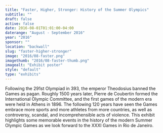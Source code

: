 ```yaml
---
title: "Faster, Higher, Stronger: History of the Summer Olympics"
subtitle: ""
draft: false
active: false
date: 2016-08-01T01:01:00-04:00
daterange: "August - September 2016"
year: "2016"
sponsor: ""
location: "backwall"
slug: "faster-higher-stronger"
image: "2016/08-faster.png"
imagethumb: "2016/08-faster-thumb.png"
imagealt: "Exhibit poster"
style: "default"
type: "exhibits"
---
```


Following the 291st Olympiad in 393, the emperor Theodosius banned the Games as pagan. Roughly 1500 years later, Pierre de Coubertin formed the International Olympic Committee, and the first games of the modern era were held in Athens in 1896. The following 120 years have seen the Games embrace more sports and more athletes from more countries, as well as controversy, scandal, and incomprehensible acts of violence. This exhibit highlights some memorable events in the history of the modern Summer Olympic Games as we look forward to the XXXI Games in Rio de Janeiro.

<!--

Active:
    Yes (will appear on Exhibit's homepage)
    No (will not appear on Exhibit's homepage, but will appear in archives)

Gallery locations: 
    Burns Library (burns)
    Theology and Ministry Library (tml)
    O'Neill Level One (lvl1)
    O'Neill Level Three (lvl3)
    O'Neill Reading Room (reading)
    O'Neill Reading Room Back Wall (backwall)
    O'Neill Lobby (lobby)
    History Dept, Stokes Hall (stokes)
    Bapst Exhibits (bapsts)
    Archived Bapst Exhibits (bapstsarchive)
  
Need spaces for:

  Virtual Exhibits (virtual)
  Tip O'Neill (tiponeill)

Style:
    Poster on left, text on right (default)
    Poster on right, text on left (right)
    Poster large, centered above text (middle_top)
    Poster large, centered below text (middle_down)

Add'l images
    <img src="https://library.bc.edu/images/exhibits/XXXX/201X/00-XXXX.png" alt="words" class="float_left">
    <img src="https://library.bc.edu/images/exhibits/XXXX/201X/00-XXXX.png" alt="words" class="float_right">
    <img src="https://library.bc.edu/images/exhibits/XXXX/201X/00-XXXX.png" alt="words" class="center">

-->

